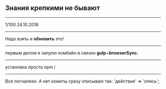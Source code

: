 <h2>Знания крепкими не бывают</h2>
<hr/>
1/100
24.10.2018
<hr/>
Надо взять и <strong>обновить</strong> это!
<hr/>
первым делом я запулю комбайн в связки <b>gulp</b>+<b>browserSync.</b>
<hr/>
установка проста npm i
<hr/>
Все погналеее. 
А нет комиты сразу описываю так: 'действие' => 'опись'; 